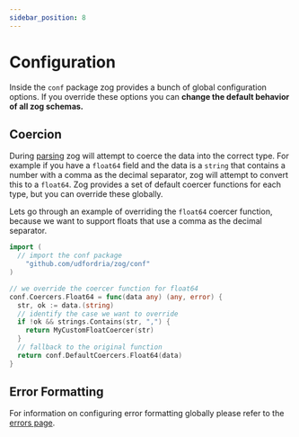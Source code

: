 ```yaml
---
sidebar_position: 8
---
```


# Configuration

Inside the `conf` package zog provides a bunch of global configuration options. If you override these options you can **change the default behavior of all zog schemas.**

## Coercion

During [parsing](/core-concepts/parsing) zog will attempt to coerce the data into the correct type. For example if you have a `float64` field and the data is a `string` that contains a number with a comma as the decimal separator, zog will attempt to convert this to a `float64`. Zog provides a set of default coercer functions for each type, but you can override these globally.

Lets go through an example of overriding the `float64` coercer function, because we want to support floats that use a comma as the decimal separator.

```go
import (
  // import the conf package
	"github.com/udfordria/zog/conf"
)

// we override the coercer function for float64
conf.Coercers.Float64 = func(data any) (any, error) {
  str, ok := data.(string)
  // identify the case we want to override
  if !ok && strings.Contains(str, ",") {
    return MyCustomFloatCoercer(str)
  }
  // fallback to the original function
  return conf.DefaultCoercers.Float64(data)
}
```

## Error Formatting

For information on configuring error formatting globally please refer to the [errors page](/errors#5-configure-issue-messages-globally).
